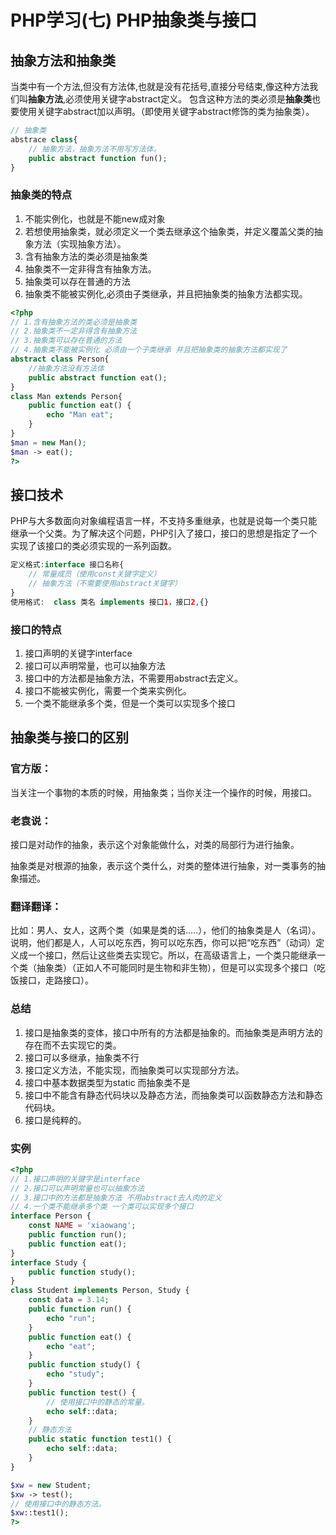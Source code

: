 ﻿# PHP学习(七) PHP抽象类与接口

## 抽象方法和抽象类
当类中有一个方法,但没有方法体,也就是没有花括号,直接分号结束,像这种方法我们叫**抽象方法**,必须使用关键字abstract定义。
包含这种方法的类必须是**抽象类**也要使用关键字abstract加以声明。（即使用关键字abstract修饰的类为抽象类）。
```php
// 抽象类
abstrace class{
    // 抽象方法，抽象方法不用写方法体。
    public abstract function fun();
}
```
### 抽象类的特点
1. 不能实例化，也就是不能new成对象
2. 若想使用抽象类，就必须定义一个类去继承这个抽象类，并定义覆盖父类的抽象方法（实现抽象方法）。
3. 含有抽象方法的类必须是抽象类
4. 抽象类不一定非得含有抽象方法。
5. 抽象类可以存在普通的方法
6. 抽象类不能被实例化,必须由子类继承，并且把抽象类的抽象方法都实现。

```php
<?php
// 1.含有抽象方法的类必须是抽象类
// 2.抽象类不一定非得含有抽象方法
// 3.抽象类可以存在普通的方法
// 4.抽象类不能被实例化 必须由一个子类继承 并且把抽象类的抽象方法都实现了
abstract class Person{
    //抽象方法没有方法体
    public abstract function eat();
}
class Man extends Person{
    public function eat() {
        echo "Man eat";
    }
}
$man = new Man();
$man -> eat();
?>
```

## 接口技术
PHP与大多数面向对象编程语言一样，不支持多重继承，也就是说每一个类只能继承一个父类。为了解决这个问题，PHP引入了接口，接口的思想是指定了一个实现了该接口的类必须实现的一系列函数。

```php
定义格式:interface 接口名称{
    // 常量成员（使用const关键字定义）
    // 抽象方法（不需要使用abstract关键字）
}
使用格式:  class 类名 implements 接口1，接口2,{}
```

### 接口的特点
1. 接口声明的关键字interface
2. 接口可以声明常量，也可以抽象方法
3. 接口中的方法都是抽象方法，不需要用abstract去定义。
4. 接口不能被实例化，需要一个类来实例化。
5. 一个类不能继承多个类，但是一个类可以实现多个接口


## 抽象类与接口的区别
### 官方版：

当关注一个事物的本质的时候，用抽象类；当你关注一个操作的时候，用接口。
<br/>

### 老袁说：

接口是对动作的抽象，表示这个对象能做什么，对类的局部行为进行抽象。

抽象类是对根源的抽象，表示这个类什么，对类的整体进行抽象，对一类事务的抽象描述。
<br/>

### 翻译翻译：

比如：男人、女人，这两个类（如果是类的话.....），他们的抽象类是人（名词）。说明，他们都是人，人可以吃东西，狗可以吃东西，你可以把“吃东西”（动词）定义成一个接口，然后让这些类去实现它。所以，在高级语言上，一个类只能继承一个类（抽象类）（正如人不可能同时是生物和非生物），但是可以实现多个接口（吃饭接口，走路接口）。

### 总结
1. 接口是抽象类的变体，接口中所有的方法都是抽象的。而抽象类是声明方法的存在而不去实现它的类。
2. 接口可以多继承，抽象类不行
3. 接口定义方法，不能实现，而抽象类可以实现部分方法。
4. 接口中基本数据类型为static 而抽象类不是
5. 接口中不能含有静态代码块以及静态方法，而抽象类可以函数静态方法和静态代码块。
6. 接口是纯粹的。

### 实例
```php
<?php
// 1.接口声明的关键字是interface
// 2.接口可以声明常量也可以抽象方法
// 3.接口中的方法都是抽象方法 不用abstract去人肉的定义
// 4.一个类不能继承多个类 一个类可以实现多个接口
interface Person {
    const NAME = 'xiaowang';
    public function run();
    public function eat();
}
interface Study {
    public function study();
}
class Student implements Person, Study {
    const data = 3.14;
    public function run() {
        echo "run";
    }
    public function eat() {
        echo "eat";
    }
    public function study() {
        echo "study";
    }
    public function test() {
    	// 使用接口中的静态的常量。
        echo self::data;
    }
    // 静态方法
    public static function test1() {
        echo self::data;
    }
}

$xw = new Student;
$xw -> test();
// 使用接口中的静态方法。
$xw::test1();
?>
```
